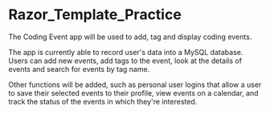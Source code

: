 # Razor_Template_Practice

The Coding Event app will be used to add, tag and display coding events. 

The app is currently able to record user's data into a MySQL database. Users can add new events, add tags to the event, look at the details of events and search for events by tag name.

Other functions will be added, such as personal user logins that allow a user to save their selected events to their profile, view events on a calendar, and track the status of the events in which they're interested.

